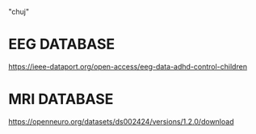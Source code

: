 "chuj" 

# EEG DATABASE #
https://ieee-dataport.org/open-access/eeg-data-adhd-control-children

# MRI DATABASE #
https://openneuro.org/datasets/ds002424/versions/1.2.0/download
